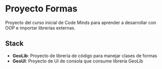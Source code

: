 # Proyecto Formas
Proyecto del curso inicial de Code Minds para aprender a desarrollar con OOP e importar librerías externas.

## Stack
* **GeoLib**: Proyecto de librería de código para manejar clases de formas
* **GeoUI**: Proyecto de UI de consola que consume librería GeoLib
